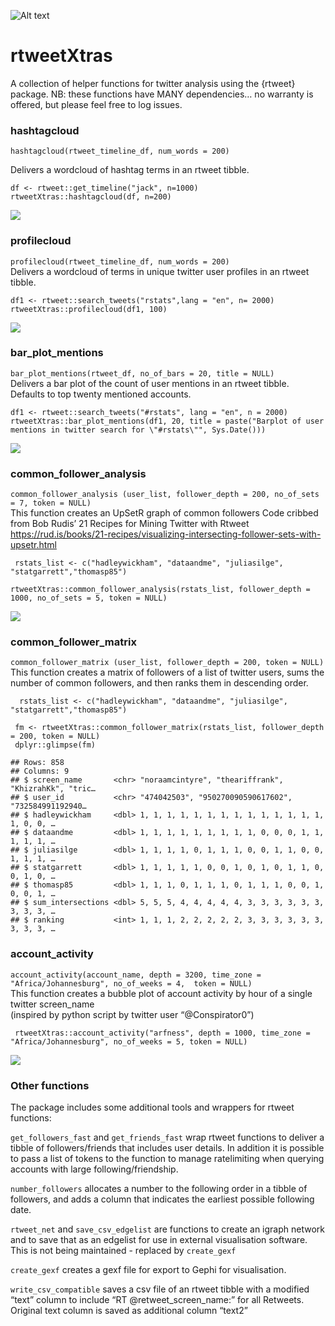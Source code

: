 ![Alt text](rtweetXtrashex.png)

rtweetXtras
===========

A collection of helper functions for twitter analysis using the {rtweet}
package. NB: these functions have MANY dependencies… no warranty is
offered, but please feel free to log issues.

### hashtagcloud

`hashtagcloud(rtweet_timeline_df, num_words = 200)`

Delivers a wordcloud of hashtag terms in an rtweet tibble.

    df <- rtweet::get_timeline("jack", n=1000)
    rtweetXtras::hashtagcloud(df, n=200)

![](readme_files/figure-markdown_strict/hashtagcloud-1.png)

### profilecloud

`profilecloud(rtweet_timeline_df, num_words = 200)`  
Delivers a wordcloud of terms in unique twitter user profiles in an
rtweet tibble.

    df1 <- rtweet::search_tweets("rstats",lang = "en", n= 2000)
    rtweetXtras::profilecloud(df1, 100)

![](readme_files/figure-markdown_strict/profilecloud-1.png)

### bar\_plot\_mentions

`bar_plot_mentions(rtweet_df, no_of_bars = 20, title = NULL)`  
Delivers a bar plot of the count of user mentions in an rtweet tibble.
Defaults to top twenty mentioned accounts.

    df1 <- rtweet::search_tweets("#rstats", lang = "en", n = 2000)
    rtweetXtras::bar_plot_mentions(df1, 20, title = paste("Barplot of user mentions in twitter search for \"#rstats\"", Sys.Date()))

![](readme_files/figure-markdown_strict/bar_plot_mentions-1.png)

### common\_follower\_analysis

`common_follower_analysis (user_list, follower_depth = 200, no_of_sets = 7, token = NULL)`  
This function creates an UpSetR graph of common followers Code cribbed
from Bob Rudis’ 21 Recipes for Mining Twitter with Rtweet
<a href="https://rud.is/books/21-recipes/visualizing-intersecting-follower-sets-with-upsetr.html" class="uri">https://rud.is/books/21-recipes/visualizing-intersecting-follower-sets-with-upsetr.html</a>

     rstats_list <- c("hadleywickham", "dataandme", "juliasilge", "statgarrett","thomasp85")
     
    rtweetXtras::common_follower_analysis(rstats_list, follower_depth = 1000, no_of_sets = 5, token = NULL)

![](readme_files/figure-markdown_strict/common_follower_analysis-1.png)

### common\_follower\_matrix

`common_follower_matrix (user_list, follower_depth = 200, token = NULL)`  
This function creates a matrix of followers of a list of twitter users,
sums the number of common followers, and then ranks them in descending
order.

      rstats_list <- c("hadleywickham", "dataandme", "juliasilge", "statgarrett","thomasp85")

     fm <- rtweetXtras::common_follower_matrix(rstats_list, follower_depth = 200, token = NULL)
     dplyr::glimpse(fm)

    ## Rows: 858
    ## Columns: 9
    ## $ screen_name       <chr> "noraamcintyre", "theariffrank", "KhizrahKk", "tric…
    ## $ user_id           <chr> "474042503", "950270090590617602", "732584991192940…
    ## $ hadleywickham     <dbl> 1, 1, 1, 1, 1, 1, 1, 1, 1, 1, 1, 1, 1, 1, 1, 0, 0, …
    ## $ dataandme         <dbl> 1, 1, 1, 1, 1, 1, 1, 1, 1, 0, 0, 0, 1, 1, 1, 1, 1, …
    ## $ juliasilge        <dbl> 1, 1, 1, 1, 0, 1, 1, 1, 0, 0, 1, 1, 0, 0, 1, 1, 1, …
    ## $ statgarrett       <dbl> 1, 1, 1, 1, 1, 0, 0, 1, 0, 1, 0, 1, 1, 0, 0, 1, 0, …
    ## $ thomasp85         <dbl> 1, 1, 1, 0, 1, 1, 1, 0, 1, 1, 1, 0, 0, 1, 0, 0, 1, …
    ## $ sum_intersections <dbl> 5, 5, 5, 4, 4, 4, 4, 4, 3, 3, 3, 3, 3, 3, 3, 3, 3, …
    ## $ ranking           <int> 1, 1, 1, 2, 2, 2, 2, 2, 3, 3, 3, 3, 3, 3, 3, 3, 3, …

### account\_activity

`account_activity(account_name, depth = 3200, time_zone = "Africa/Johannesburg", no_of_weeks = 4,  token = NULL)`  
This function creates a bubble plot of account activity by hour of a
single twitter screen\_name  
(inspired by python script by twitter user “@Conspirator0”)

     rtweetXtras::account_activity("arfness", depth = 1000, time_zone = "Africa/Johannesburg", no_of_weeks = 5, token = NULL)

![](readme_files/figure-markdown_strict/account_activity-1.png)

### Other functions

The package includes some additional tools and wrappers for rtweet
functions:

`get_followers_fast` and `get_friends_fast` wrap rtweet functions to
deliver a tibble of followers/friends that includes user details. In
addition it is possible to pass a list of tokens to the function to
manage ratelimiting when querying accounts with large
following/friendship.

`number_followers` allocates a number to the following order in a tibble
of followers, and adds a column that indicates the earliest possible
following date.

`rtweet_net` and `save_csv_edgelist` are functions to create an igraph
network and to save that as an edgelist for use in external
visualisation software. This is not being maintained - replaced by
`create_gexf`

`create_gexf` creates a gexf file for export to Gephi for visualisation.

`write_csv_compatible` saves a csv file of an rtweet tibble with a
modified “text” column to include “RT @retweet\_screen\_name:” for all
Retweets. Original text column is saved as additional column “text2”
